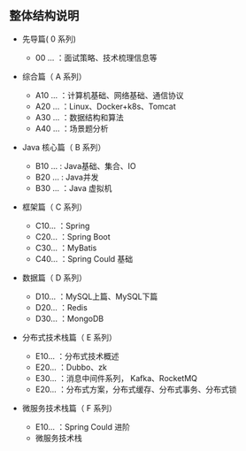 整体结构说明
-------------------
- 先导篇( 0 系列)
    - 00 ... ：面试策略、技术梳理信息等

- 综合篇（ A 系列） 
    - A10 ... ：计算机基础、网络基础、通信协议
    - A20 ... ：Linux、Docker+k8s、Tomcat
    - A30 ... ：数据结构和算法
    - A40 ... ：场景题分析

- Java 核心篇（ B 系列）
    - B10 ... : Java基础、集合、IO
    - B20 ... : Java并发
    - B30 ... ：Java 虚拟机

- 框架篇（ C 系列）
    - C10... ：Spring 
    - C20... ：Spring Boot
    - C30... ：MyBatis
    - C40... ：Spring Could 基础

- 数据篇（ D 系列）
    - D10... ：MySQL上篇、MySQL下篇
    - D20... ：Redis
    - D30... ：MongoDB

- 分布式技术栈篇（ E 系列）
    - E10... ：分布式技术概述
    - E20... ：Dubbo、zk
    - E30... ：消息中间件系列， Kafka、RocketMQ
    - E20... ：分布式方案，分布式缓存、分布式事务、分布式锁

- 微服务技术栈篇（ F 系列）
    - E10... ：Spring Could 进阶
    - 微服务技术栈